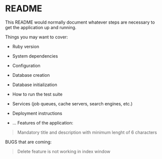 # README

This README would normally document whatever steps are necessary to get the
application up and running.

Things you may want to cover:

* Ruby version

* System dependencies

* Configuration

* Database creation

* Database initialization

* How to run the test suite

* Services (job queues, cache servers, search engines, etc.)

* Deployment instructions

* ...
Features of the application:
> Mandatory title and description with minimum lenght of 6 characters
> 
BUGS that are coming:
> Delete feature is not working in index window
> 